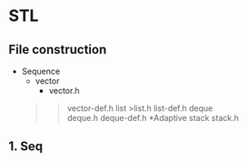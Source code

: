 # STL
## File construction
* Sequence
	+ vector
		+ vector.h
	>	>vector-def.h
	>list	>list.h
	>	>list-def.h
	>deque	
	>	>deque.h
	>	>deque-def.h
*Adaptive
	>stack
	>	>stack.h

## 1. Seq
